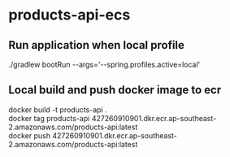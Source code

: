 # products-api-ecs

## Run application when local profile
./gradlew bootRun --args='--spring.profiles.active=local'

## Local build and push docker image to ecr
docker build -t products-api .    
docker tag products-api 427260910901.dkr.ecr.ap-southeast-2.amazonaws.com/products-api:latest   
docker push 427260910901.dkr.ecr.ap-southeast-2.amazonaws.com/products-api:latest